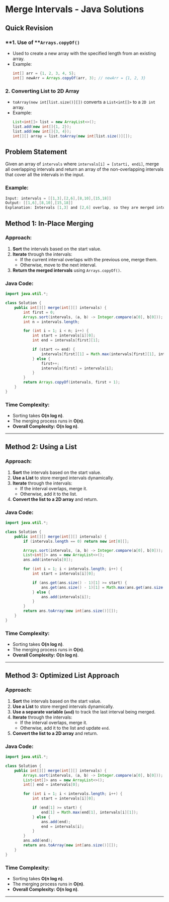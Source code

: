 # Merge Intervals - Java Solutions

## Quick Revision

### **1. Use of ****`Arrays.copyOf()`**

- Used to create a new array with the specified length from an existing array.
- Example:
  ```java
  int[] arr = {1, 2, 3, 4, 5};
  int[] newArr = Arrays.copyOf(arr, 3); // newArr = {1, 2, 3}
  ```

### **2. Converting List to 2D Array**

- `toArray(new int[list.size()][])` converts a `List<int[]>` to a `2D int` array.
- Example:
  ```java
  List<int[]> list = new ArrayList<>();
  list.add(new int[]{1, 2});
  list.add(new int[]{3, 4});
  int[][] array = list.toArray(new int[list.size()][]);
  ```

## Problem Statement

Given an array of `intervals` where `intervals[i] = [starti, endi]`, merge all overlapping intervals and return an array of the non-overlapping intervals that cover all the intervals in the input.

### **Example:**

```java
Input: intervals = [[1,3],[2,6],[8,10],[15,18]]
Output: [[1,6],[8,10],[15,18]]
Explanation: Intervals [1,3] and [2,6] overlap, so they are merged into [1,6].
```

## Method 1: In-Place Merging

### **Approach:**

1. **Sort** the intervals based on the start value.
2. **Iterate** through the intervals:
   - If the current interval overlaps with the previous one, merge them.
   - Otherwise, move to the next interval.
3. **Return the merged intervals** using `Arrays.copyOf()`.

### **Java Code:**

```java
import java.util.*;

class Solution {
    public int[][] merge(int[][] intervals) {
        int first = 0;
        Arrays.sort(intervals, (a, b) -> Integer.compare(a[0], b[0]));
        int n = intervals.length;

        for (int i = 1; i < n; i++) {
            int start = intervals[i][0];
            int end = intervals[first][1];

            if (start <= end) {
                intervals[first][1] = Math.max(intervals[first][1], intervals[i][1]);
            } else {
                first++;
                intervals[first] = intervals[i];
            }
        }
        return Arrays.copyOf(intervals, first + 1);
    }
}
```

### **Time Complexity:**

- Sorting takes **O(n log n)**.
- The merging process runs in **O(n)**.
- **Overall Complexity:** **O(n log n)**.

---

## Method 2: Using a List

### **Approach:**

1. **Sort** the intervals based on the start value.
2. **Use a List** to store merged intervals dynamically.
3. **Iterate** through the intervals:
   - If the interval overlaps, merge it.
   - Otherwise, add it to the list.
4. **Convert the list to a 2D array** and return.

### **Java Code:**

```java
import java.util.*;

class Solution {
    public int[][] merge(int[][] intervals) {
        if (intervals.length == 0) return new int[0][];

        Arrays.sort(intervals, (a, b) -> Integer.compare(a[0], b[0]));
        List<int[]> ans = new ArrayList<>();
        ans.add(intervals[0]);

        for (int i = 1; i < intervals.length; i++) {
            int start = intervals[i][0];

            if (ans.get(ans.size() - 1)[1] >= start) {
                ans.get(ans.size() - 1)[1] = Math.max(ans.get(ans.size() - 1)[1], intervals[i][1]);
            } else {
                ans.add(intervals[i]);
            }
        }
        return ans.toArray(new int[ans.size()][]);
    }
}
```

### **Time Complexity:**

- Sorting takes **O(n log n)**.
- The merging process runs in **O(n)**.
- **Overall Complexity:** **O(n log n)**.

---

## Method 3: Optimized List Approach

### **Approach:**

1. **Sort** the intervals based on the start value.
2. **Use a List** to store merged intervals dynamically.
3. **Use a separate variable (`end`)** to track the last interval being merged.
4. **Iterate** through the intervals:
   - If the interval overlaps, merge it.
   - Otherwise, add it to the list and update `end`.
5. **Convert the list to a 2D array** and return.

### **Java Code:**

```java
import java.util.*;

class Solution {
    public int[][] merge(int[][] intervals) {
        Arrays.sort(intervals, (a, b) -> Integer.compare(a[0], b[0]));
        List<int[]> ans = new ArrayList<>();
        int[] end = intervals[0];

        for (int i = 1; i < intervals.length; i++) {
            int start = intervals[i][0];

            if (end[1] >= start) {
                end[1] = Math.max(end[1], intervals[i][1]);
            } else {
                ans.add(end);
                end = intervals[i];
            }
        }
        ans.add(end);
        return ans.toArray(new int[ans.size()][]);
    }
}
```

### **Time Complexity:**

- Sorting takes **O(n log n)**.
- The merging process runs in **O(n)**.
- **Overall Complexity:** **O(n log n)**.

---

